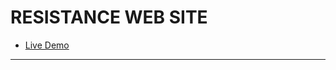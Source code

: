 # RESISTANCE WEB SITE

* [Live Demo](https://necolas.github.io/normalize.css/8.0.1/normalize.css)

***

